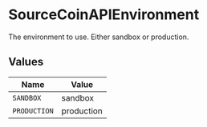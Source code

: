 # SourceCoinAPIEnvironment

The environment to use. Either sandbox or production.



## Values

| Name         | Value        |
| ------------ | ------------ |
| `SANDBOX`    | sandbox      |
| `PRODUCTION` | production   |